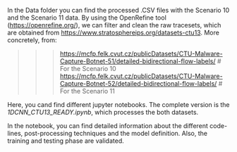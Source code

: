 In the Data folder you can find the processed .CSV files with the Scenario 10 and the Scenario 11 data. By using the OpenRefine tool (https://openrefine.org/), we can filter and clean the raw tracesets, which are obtained from https://www.stratosphereips.org/datasets-ctu13. More concretely, from:

>>> https://mcfp.felk.cvut.cz/publicDatasets/CTU-Malware-Capture-Botnet-51/detailed-bidirectional-flow-labels/ # For the Scenario 10
>>> https://mcfp.felk.cvut.cz/publicDatasets/CTU-Malware-Capture-Botnet-52/detailed-bidirectional-flow-labels/ # For the Scenario 11

Here, you cand find different jupyter notebooks. The complete version is the _1DCNN_CTU13_READY.ipynb_, which processes the both datasets.

In the notebook, you can find detailed information about the different code-lines, post-processing techniques and the model definition. Also, the training and testing phase are validated.
